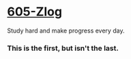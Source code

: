 <a href="https://github.com/haifeng0730/605-Zlog">605-Zlog</a>
====

  <p>Study hard and make progress every day.<br>
  <h3>This is the first, but isn't the last.</h3></p>
